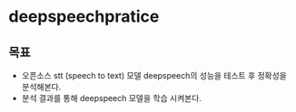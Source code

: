 # deepspeechpratice

## 목표
- 오픈소스 stt (speech to text) 모델 deepspeech의 성능을 테스트 후 정확성을 분석해본다.
- 분석 결과를 통해 deepspeech 모델을 학습 시켜본다.


